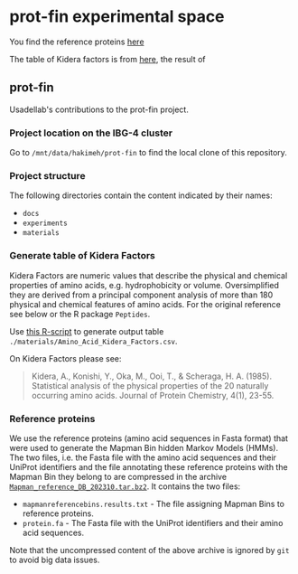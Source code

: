 # prot-fin experimental space

You find the reference proteins [here](https://github.com/usadellab/prot-fin/raw/5be77c4247327e3958c89200c03a938ec4734834/material/Mapman_reference_DB_202310.tar.bz2)

The table of Kidera factors is from [here](https://github.com/usadellab/prot-fin/raw/5be77c4247327e3958c89200c03a938ec4734834/material/Amino_Acid_Kidera_Factors.csv), the result of 

## prot-fin

Usadellab's contributions to the prot-fin project.

### Project location on the IBG-4 cluster

Go to `/mnt/data/hakimeh/prot-fin` to find the local clone of this repository.

### Project structure

The following directories contain the content indicated by their names:
- `docs`
- `experiments`
- `materials`

### Generate table of Kidera Factors

Kidera Factors are numeric values that describe the physical and chemical
properties of amino acids, e.g. hydrophobicity or volume. Oversimplified they
are derived from a principal component analysis of more than 180 physical and
chemical features of amino acids. For the original reference see below or the R
package `Peptides`.

Use [this R-script](https://github.com/usadellab/prot-fin/blob/5be77c4247327e3958c89200c03a938ec4734834/methods/Amino_Acid_Kidera_Factors.R) to generate output table
`./materials/Amino_Acid_Kidera_Factors.csv`.

On Kidera Factors please see:
> Kidera, A., Konishi, Y., Oka, M., Ooi, T., & Scheraga, H. A. (1985).
> Statistical analysis of the physical properties of the 20 naturally occurring
> amino acids. Journal of Protein Chemistry, 4(1), 23-55.

### Reference proteins

We use the reference proteins (amino acid sequences in Fasta format) that were
used to generate the Mapman Bin hidden Markov Models (HMMs). The two files,
i.e. the Fasta file with the amino acid sequences and their UniProt identifiers
and the file annotating these reference proteins with the Mapman Bin they
belong to are compressed in the archive
[`Mapman_reference_DB_202310.tar.bz2`](https://github.com/usadellab/prot-fin/raw/5be77c4247327e3958c89200c03a938ec4734834/material/Mapman_reference_DB_202310.tar.bz2). It contains the two files:

- `mapmanreferencebins.results.txt` - The file assigning Mapman Bins to
  reference proteins.
- `protein.fa` - The Fasta file with the UniProt identifiers and their amino
  acid sequences.

Note that the uncompressed content of the above archive is ignored by `git` to avoid big data issues.